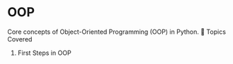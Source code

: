 # OOP
Core concepts of Object-Oriented Programming (OOP) in Python.
🧠 Topics Covered

1. First Steps in OOP
